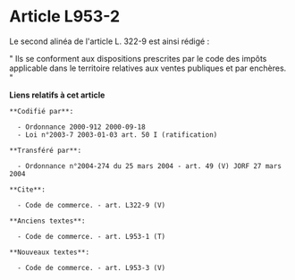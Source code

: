 # Article L953-2

Le second alinéa de l'article L. 322-9 est ainsi rédigé :

" Ils se conforment aux dispositions prescrites par le code des impôts applicable dans le territoire relatives aux ventes
publiques et par enchères. "

**Liens relatifs à cet article**

	**Codifié par**:

	  - Ordonnance 2000-912 2000-09-18
	  - Loi n°2003-7 2003-01-03 art. 50 I (ratification)

	**Transféré par**:

	  - Ordonnance n°2004-274 du 25 mars 2004 - art. 49 (V) JORF 27 mars 2004

	**Cite**:

	  - Code de commerce. - art. L322-9 (V)

	**Anciens textes**:

	  - Code de commerce. - art. L953-1 (T)

	**Nouveaux textes**:

	  - Code de commerce. - art. L953-3 (V)
